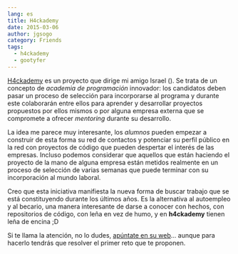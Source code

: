 ```yaml
---
lang: es
title: H4ckademy
date: 2015-03-06
author: jgsogo
category: Friends
tags: 
  - h4ckademy
  - gootyfer
---
```



[H4ckademy](http://www.h4ckademy.com/) es un proyecto que dirige mi amigo Israel
(<content-twitter-user user="gootyfer"></content-twitter-user>).
Se trata de un concepto de *academia de programación* innovador: los candidatos deben pasar un proceso de selección
para incorporarse al programa y durante este colaborarán entre ellos para aprender y desarrollar proyectos propuestos
 por ellos mismos o por alguna empresa externa que se compromete a ofrecer *mentoring* durante su desarrollo.

<!--more-->

<article-image
    src="/img/2015/h4ckademy.png"
    alt="Imagen de bienvenida de H4ckademy"></article-image>

La idea me parece muy interesante, los *alumnos* pueden empezar a construir de esta forma su red de contactos y potenciar
 su perfil público en la red con proyectos de código que pueden despertar el interés de las empresas.
Incluso podemos considerar que aquellos que están haciendo el proyecto de la mano de alguna empresa están metidos
realmente en un proceso de selección de varias semanas que puede terminar con su incorporación al mundo laboral.

Creo que esta iniciativa manifiesta la nueva forma de buscar trabajo que se está constituyendo
durante los últimos años.
Es la alternativa al autoempleo y al becario, una manera interesante de darse a conocer
con hechos, con repositorios de código, con leña en vez de humo, y en **h4ckademy** tienen leña de encina ;D

Si te llama la atención, no lo dudes, [apúntate en su web](http://www.h4ckademy.com/form.html)... aunque para hacerlo tendrás que
resolver el primer reto que te proponen.
